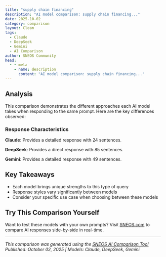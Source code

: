 ```yaml
---
title: "supply chain financing"
description: "AI model comparison: supply chain financing..."
date: 2025-10-02
category: comparison
layout: Clean
tags:
  - Claude
  - DeepSeek
  - Gemini
  - AI Comparison
author: SNEOS Community
head:
  - - meta
    - name: description
      content: "AI model comparison: supply chain financing..."
---
```


<ChatComparison
  title="supply chain financing"
  prompt="supply chain financing"
  :responses='{
    "Claude": "# Supply Chain Financing: A Comprehensive Overview\n\nSupply chain financing is a set of technology-based business and financing processes that link parties in a transaction and enable lower costs of goods and services while improving working capital optimization and risk mitigation.\n\n## Key Components\n\n### **1. Trade Finance Solutions**\n- **Invoice Financing**: Advance payments against outstanding invoices\n- **Factoring**: Selling receivables to third parties at a discount\n- **Reverse Factoring**: Buyer-initiated programs allowing suppliers early payment\n- **Inventory Financing**: Using inventory as collateral for loans\n\n### **2. Main Participants**\n- **Buyers**: Large corporations seeking to optimize supplier relationships\n- **Suppliers**: Companies needing improved cash flow and working capital\n- **Financial Institutions**: Banks and alternative lenders providing capital\n- **Technology Platforms**: Fintech companies facilitating transactions\n\n## Benefits by Stakeholder\n\n### **For Suppliers:**\n- \u2705 Improved cash flow through early payment\n- \u2705 Lower financing costs vs. traditional credit\n- \u2705 Reduced credit risk\n- \u2705 Streamlined administrative processes\n\n### **For Buyers:**\n- \u2705 Extended payment terms without harming suppliers\n- \u2705 Strengthened supplier relationships\n- \u2705 Supply chain risk mitigation\n- \u2705 Potential cost savings through supplier discounts\n\n### **For Financial Institutions:**\n- \u2705 Access to high-quality receivables\n- \u2705 Diversified risk across supply chains\n- \u2705 Technology-enabled efficiency\n- \u2705 New revenue streams\n\n## Types of Programs\n\n### **1. Payables Finance (Reverse Factoring)**\n- Buyer-led program\n- Based on buyer\u0027s credit rating\n- Suppliers get early payment option\n- Most common SCF solution\n\n### **2. Receivables Finance**\n- Supplier-led program  \n- Based on supplier\u0027s creditworthiness\n- Faster access to working capital\n- Higher financing costs than payables finance\n\n### **3. Inventory Finance**\n- Goods-based financing\n- Uses inventory as collateral\n- Suitable for seasonal businesses\n- Requires strong inventory management\n\n### **4. Distributor Finance**\n- Supports distribution channels\n- Helps distributors purchase inventory\n- Strengthens buyer-distributor relationships\n- Common in manufacturing and retail\n\n## Implementation Process\n\n### **Phase 1: Assessment**\n1. Analyze current payment terms and processes\n2. Identify suitable suppliers/buyers\n3. Evaluate technology platform options\n4. Assess financial institution partnerships\n\n### **Phase 2: Setup**\n1. Select technology platform and financial partners\n2. Establish legal framework and contracts\n3. Integrate systems and processes\n4. Develop supplier onboarding procedures\n\n### **Phase 3: Launch**\n1. Pilot with selected suppliers\n2. Monitor performance and user adoption\n3. Address technical and operational issues\n4. Gradually expand program scope\n\n### **Phase 4: Optimization**\n1. Analyze program metrics and ROI\n2. Enhance supplier participation\n3. Optimize pricing and terms\n4. Scale across additional categories\n\n## Key Success Factors\n\n### **Technology Infrastructure**\n- Robust, scalable platforms\n- API integration capabilities\n- Real-time transaction processing\n- Strong security and compliance features\n\n### **Supplier Engagement**\n- Clear communication of benefits\n- Simple onboarding process\n- Ongoing support and training\n- Competitive financing rates\n\n### **Financial Partnership**\n- Adequate funding capacity\n- Competitive pricing\n- Global reach and capabilities\n- Risk management expertise\n\n## Market Trends\n\n### **Digital Transformation**\n- AI and machine learning for risk assessment\n- Blockchain for transparency and security\n- Cloud-based platforms for scalability\n- Mobile solutions for accessibility\n\n### **Regulatory Environment**\n- Basel III impact on bank capital requirements\n- Accounting standard changes (IFRS, GAAP)\n- Trade finance regulation evolution\n- ESG considerations integration\n\n### **Market Growth**\n- Expanding beyond traditional sectors\n- Growing SME participation\n- Increased focus on supply chain resilience\n- Integration with procurement platforms\n\n## Challenges and Considerations\n\n### **Operational Challenges**\n- Complex multi-party coordination\n- Technology integration difficulties  \n- Supplier adoption and education\n- Regulatory compliance requirements\n\n### **Financial Considerations**\n- Credit risk assessment complexity\n- Capital allocation and pricing\n- Currency and country risk exposure\n- Accounting and tax implications\n\n### **Strategic Risks**\n- Supplier dependency concerns\n-",
    "DeepSeek": "Of course. Here is a comprehensive overview of **Supply Chain Financing (SCF)**, broken down for clarity.\n\n### What is Supply Chain Financing (SCF)?\n\nAt its core, **Supply Chain Financing** is a set of technology-based business and financing processes that link the various parties in a transaction\u2014the buyer, the seller, and the financier (often a bank or a fintech)\u2014to lower financing costs and improve business efficiency.\n\nIt\u0027s crucial to understand that **SCF is not a loan**. Instead, it\u0027s a form of **reverse factoring** where the creditworthiness of the large, reputable buyer is used to help its suppliers get faster access to cash at a lower interest rate.\n\n---\n\n### The Core Problem SCF Solves: The Cash Flow Mismatch\n\nImagine a typical supply chain:\n1.  A large company like **\u0022BigBuyer Inc.\u0022** orders $1 million worth of parts from a smaller **\u0022Supplier Co.\u0022**\n2.  **Supplier Co.** manufactures and delivers the parts, issuing an invoice with **Net 60** payment terms (payment due in 60 days).\n3.  **Supplier Co.** now has to wait 60 days to get paid, straining its cash flow. It might need that cash to pay its own employees, buy raw materials, or fund growth.\n4.  **BigBuyer Inc.** prefers to hold onto its cash for as long as possible to manage its own working capital.\n\nThis creates a fundamental tension. SCF resolves this by offering the supplier a \u0022get paid early\u0022 option.\n\n---\n\n### How It Works: The Step-by-Step Process\n\nThe most common form of SCF is called **Reverse Factoring** or **Approved Payables Finance**. Here\u0027s how it works:\n\n1.  **Transaction \u0026 Approval:** \u0022BigBuyer Inc.\u0022 orders goods from \u0022Supplier Co.\u0022 and receives them. The supplier submits an invoice to the buyer\u0027s online SCF platform.\n2.  **Buyer Approval:** \u0022BigBuyer Inc.\u0022 approves the invoice on the platform, confirming that the goods were received and the invoice is valid. This approval is the critical step that unlocks the financing.\n3.  **Early Payment Offer:** Once approved, the invoice is visible to a pre-arranged financial institution (the funder) on the platform. The funder immediately offers the supplier the option to get paid **early** for that invoice.\n4.  **Supplier\u0027s Choice:**\n    *   **Option A (Get Paid Early):** If the supplier needs cash, it can request early payment. The funder pays the supplier the invoice amount, **minus a small discount fee**, immediately (e.g., within 1-2 days).\n    *   **Option B (Wait):** If the supplier doesn\u0027t need the cash, it can simply wait. On the original due date (e.g., 60 days later), \u0022BigBuyer Inc.\u0022 pays the full invoice amount directly to the funder.\n5.  **Settlement:** On the due date, \u0022BigBuyer Inc.\u0022 pays the full invoice value to the financial institution.\n\nThis process is best visualized:\n\n\u0060\u0060\u0060mermaid\nflowchart TD\n    A[Supplier Delivers Goods\u003Cbr\u003E\u0026 Submits Invoice] --\u003E B[Buyer Approves Invoice\u003Cbr\u003Eon SCF Platform]\n    B --\u003E C{Supplier\u0027s Choice}\n    C -- Early Payment\u003Cbr\u003ENeeded? --\u003E D[Funder Pays Invoice\u003Cbr\u003EMINUS Discount\u003Cbr\u003Eimmediately]\n    C -- No --\u003E E[Supplier Waits\u003Cbr\u003Efor Original Term]\n    D --\u003E F[Buyer Pays Full\u003Cbr\u003EInvoice Amount\u003Cbr\u003Eto Funder on Due Date]\n    E --\u003E F\n\u0060\u0060\u0060\n\n---\n\n### Key Benefits for Each Party\n\n#### For the Supplier (Seller):\n*   **Improved Cash Flow:** Access to cash much faster than the payment terms allow.\n*   **Lower Financing Costs:** The cost of financing (the discount) is based on the buyer\u0027s superior credit rating, making it cheaper than traditional loans or factoring.\n*   **Predictability:** Knowing cash is available on demand simplifies financial planning.\n*   **Strengthened Relationship:** Helps them reliably do business with large customers without cash flow strain.\n\n#### For the Buyer (Large Company):\n*   **Optimized Working Capital:** Extends payment terms (e.g., from 45 to 90 days) without negatively harming their suppliers. This improves their Days Payable Outstanding (DPO).\n*   **Strengthened Supply Chain:** A financially healthy supplier is a more reliable and stable partner, reducing supply chain risk.\n*   **No Debt on Books:** SCF is an off-balance-sheet transaction. It\u0027s not classified as debt for the buyer.\n*   **Improved Margins:** Can sometimes negotiate better prices from suppliers who benefit from the program.\n\n#### For the Funder (Bank/Fintech):\n*   **Low-Risk Investment:** They are lending against an invoice that has been approved by a creditworthy large buyer, making it a very secure form of short-term finance.\n*   **Earn Fees:** They earn the discount fee on the invoices that are paid early.\n\n---\n\n### Common Types of Supply Chain Financing\n\nWhile \u0022Reverse Factoring\u0022 is the most common, SCF is an umbrella term that includes:\n\n1.  **Reverse Factoring (Approved Payables Finance):** As described above. Driven by the buyer.\n2.  **Dynamic Discounting:** Similar process, but instead of a third-party funder, the *buyer* uses its own cash to pay suppliers early in exchange for a discount. This allows the buyer to earn a return on its cash.\n3.  **Factoring (Traditional):** The supplier sells its invoices to a factor (a financier) without the buyer\u0027s direct involvement. This is typically more expensive than reverse factoring as it relies on the supplier\u0027s credit.\n4.  **Inventory Financing:** Financing provided to a company so it can purchase inventory or raw materials.\n5.  **Payables Finance:** A broader term often used interchangeably with Reverse Factoring.\n\n---\n\n### Risks and Challenges\n\n*   **Over-reliance:** Suppliers can become overly dependent on SCF, which can be a problem if the buyer\u0027s credit deteriorates or the program is canceled.\n*   **Reputational Risk for Buyers:** If a buyer extends payment terms aggressively *and* the cost of financing is high, it can be seen as squeezing suppliers.\n*   **Disclosure:** Suppliers may be required to disclose the use of SCF on their balance sheets under certain accounting standards (like IFRS).\n*   **Implementation Cost:** Setting up a robust SCF platform requires investment in technology and process change.\n\n### The Future of SCF\n\nSCF is rapidly evolving with technology:\n*   **Blockchain:** For creating immutable, transparent records of transactions and approvals.\n*   **AI \u0026 Machine Learning:** To automate invoice approval and assess risk more accurately.\n*   **Internet of Things (IoT):** Where payment triggers could be automated based on sensor data (e.g., goods arriving at a warehouse).\n\nIn summary, Supply Chain Financing is a powerful win-win-win tool that strengthens the entire supply chain by using the buyer\u0027s strong credit to provide affordable capital to its suppliers, ensuring stability and promoting growth for all parties involved.",
    "Gemini": "## Supply Chain Financing: Explained\n\nSupply chain financing (SCF), also known as supplier finance or reverse factoring, is a set of financial tools and practices used to optimize working capital and cash flow for both buyers and suppliers within a supply chain. It\u0027s essentially a mechanism that allows suppliers to get paid earlier than their original payment terms, while buyers can extend their payment terms.\n\n**Here\u0027s a breakdown of the key aspects:**\n\n**How it works:**\n\n1. **Agreement:** The buyer (typically a large corporation) enters into an agreement with a finance provider (bank or specialized SCF platform). This agreement outlines the terms of the SCF program, including discount rates and eligibility criteria for suppliers.\n\n2. **Supplier Onboarding:**  The buyer invites its suppliers to participate in the program.  Participation is usually optional for suppliers.\n\n3. **Invoice Approval:** The supplier delivers goods or services to the buyer and submits an invoice.  The buyer approves the invoice, confirming that the goods/services have been received and meet the agreed-upon specifications.\n\n4. **Early Payment Option:** The supplier can then choose to finance the approved invoice through the finance provider.  This means the supplier receives payment for the invoice *before* the original payment due date.\n\n5. **Discounting:**  To receive early payment, the supplier accepts a discounted amount of the invoice value.  This discount represents the cost of financing and is typically lower than what the supplier would pay for traditional factoring or borrowing.\n\n6. **Payment to Finance Provider:** On the original payment due date, the buyer pays the *full* invoice amount to the finance provider.\n\n**Key Players:**\n\n* **Buyer (Anchor Company):**  The large corporation initiating and managing the SCF program.  They benefit from extended payment terms, improved supplier relationships, and a potentially more stable supply chain.\n* **Supplier:**  The business providing goods or services to the buyer.  They benefit from faster access to cash, improved cash flow management, and reduced financing costs.\n* **Finance Provider (Bank, SCF Platform):** The financial institution or specialized platform that provides the financing and manages the program\u0027s infrastructure. They profit from the discount rate charged on invoices.\n\n**Benefits of Supply Chain Financing:**\n\n**For the Buyer:**\n\n* **Extended Payment Terms:**  Allows buyers to extend their payment terms to suppliers, freeing up working capital and improving their cash conversion cycle.\n* **Improved Supplier Relationships:**  By offering suppliers access to early payment options, buyers can strengthen relationships and become a preferred customer.\n* **Reduced Supply Chain Risk:**  Financially healthy suppliers are less likely to experience disruptions or quality issues.\n* **Potential for Price Negotiation:**  With improved supplier cash flow, buyers may be able to negotiate better pricing.\n* **Increased Supply Chain Stability:**  Helps ensure a consistent and reliable supply of goods and services.\n\n**For the Supplier:**\n\n* **Faster Access to Cash:**  Allows suppliers to receive payment for invoices much earlier than the original payment terms, improving their cash flow.\n* **Reduced Financing Costs:**  The discount rate offered in SCF programs is often lower than traditional factoring rates or bank loan interest rates.\n* **Improved Working Capital Management:**  Predictable and faster payment cycles simplify cash flow forecasting and management.\n* **Reduced Days Sales Outstanding (DSO):**  Shortens the time it takes to convert sales into cash.\n* **Strengthened Buyer Relationships:**  Participating in the program can solidify the relationship with a key buyer.\n\n**Different Types of Supply Chain Financing:**\n\n* **Reverse Factoring (Payables Finance):**  As described above, the most common type where the buyer initiates the financing and pays the finance provider on the due date.\n* **Dynamic Discounting:**  The buyer offers suppliers a tiered discount based on how quickly they want to be paid.  The earlier the payment, the higher the discount.\n* **Inventory Finance:**  Helps suppliers finance their inventory, allowing them to produce more goods and meet demand.\n* **Purchase Order Finance:**  Provides suppliers with financing based on confirmed purchase orders, allowing them to fulfill large orders without straining their working capital.\n\n**Challenges and Considerations:**\n\n* **Supplier Participation:**  Not all suppliers may be willing or able to participate in an SCF program.\n* **Transparency and Communication:**  Clear and transparent communication between all parties is crucial for a successful program.\n* **Complexity:**  Setting up and managing an SCF program can be complex, requiring careful planning and execution.\n* **Accounting Treatment:**  The accounting treatment of SCF programs can be complex and may impact a company\u0027s financial statements.\n* **Ethical Considerations:**  SCF should not be used as a tactic to unfairly pressure suppliers or mask financial problems of the buyer.  Transparency and fair treatment are essential.\n* **Risk Mitigation:**  The finance provider needs to assess the creditworthiness of the buyer and the risk of non-payment.\n\n**In conclusion, supply chain financing is a powerful tool that can benefit both buyers and suppliers. By optimizing working capital and cash flow, SCF can help to create a more efficient, resilient, and collaborative supply chain.**\n"
  }'
  published-date="11:31"
/>

## Analysis

This comparison demonstrates the different approaches each AI model takes when responding to the same prompt. Here are the key differences observed:

### Response Characteristics

**Claude**: Provides a detailed response with 24 sentences. 

**DeepSeek**: Provides a direct response with 85 sentences. 

**Gemini**: Provides a detailed response with 49 sentences. 

## Key Takeaways

- Each model brings unique strengths to this type of query
- Response styles vary significantly between models
- Consider your specific use case when choosing between these models

## Try This Comparison Yourself

Want to test these models with your own prompts? Visit [SNEOS.com](https://sneos.com) to compare AI responses side-by-side in real-time.

---

*This comparison was generated using the [SNEOS AI Comparison Tool](https://sneos.com)*
*Published: October 02, 2025 | Models: Claude, DeepSeek, Gemini*
